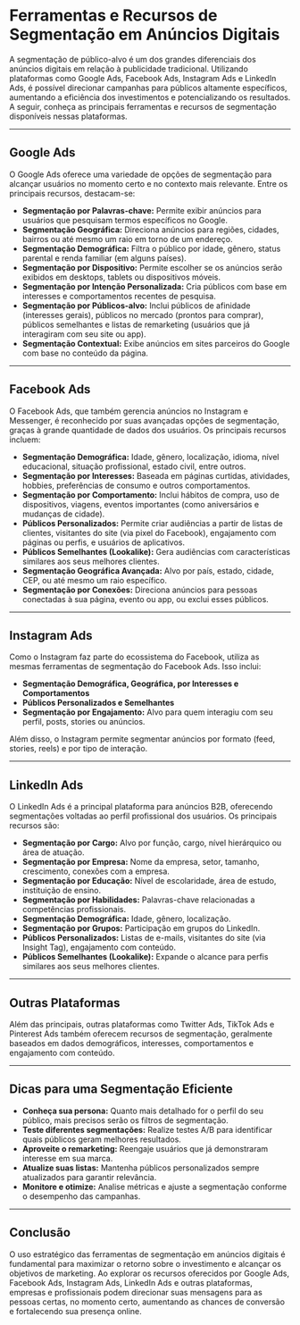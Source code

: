 
# Ferramentas e Recursos de Segmentação em Anúncios Digitais

A segmentação de público-alvo é um dos grandes diferenciais dos anúncios digitais em relação à publicidade tradicional. Utilizando plataformas como Google Ads, Facebook Ads, Instagram Ads e LinkedIn Ads, é possível direcionar campanhas para públicos altamente específicos, aumentando a eficiência dos investimentos e potencializando os resultados. A seguir, conheça as principais ferramentas e recursos de segmentação disponíveis nessas plataformas.

---

## Google Ads

O Google Ads oferece uma variedade de opções de segmentação para alcançar usuários no momento certo e no contexto mais relevante. Entre os principais recursos, destacam-se:

- **Segmentação por Palavras-chave:** Permite exibir anúncios para usuários que pesquisam termos específicos no Google.
- **Segmentação Geográfica:** Direciona anúncios para regiões, cidades, bairros ou até mesmo um raio em torno de um endereço.
- **Segmentação Demográfica:** Filtra o público por idade, gênero, status parental e renda familiar (em alguns países).
- **Segmentação por Dispositivo:** Permite escolher se os anúncios serão exibidos em desktops, tablets ou dispositivos móveis.
- **Segmentação por Intenção Personalizada:** Cria públicos com base em interesses e comportamentos recentes de pesquisa.
- **Segmentação por Públicos-alvo:** Inclui públicos de afinidade (interesses gerais), públicos no mercado (prontos para comprar), públicos semelhantes e listas de remarketing (usuários que já interagiram com seu site ou app).
- **Segmentação Contextual:** Exibe anúncios em sites parceiros do Google com base no conteúdo da página.

---

## Facebook Ads

O Facebook Ads, que também gerencia anúncios no Instagram e Messenger, é reconhecido por suas avançadas opções de segmentação, graças à grande quantidade de dados dos usuários. Os principais recursos incluem:

- **Segmentação Demográfica:** Idade, gênero, localização, idioma, nível educacional, situação profissional, estado civil, entre outros.
- **Segmentação por Interesses:** Baseada em páginas curtidas, atividades, hobbies, preferências de consumo e outros comportamentos.
- **Segmentação por Comportamento:** Inclui hábitos de compra, uso de dispositivos, viagens, eventos importantes (como aniversários e mudanças de cidade).
- **Públicos Personalizados:** Permite criar audiências a partir de listas de clientes, visitantes do site (via pixel do Facebook), engajamento com páginas ou perfis, e usuários de aplicativos.
- **Públicos Semelhantes (Lookalike):** Gera audiências com características similares aos seus melhores clientes.
- **Segmentação Geográfica Avançada:** Alvo por país, estado, cidade, CEP, ou até mesmo um raio específico.
- **Segmentação por Conexões:** Direciona anúncios para pessoas conectadas à sua página, evento ou app, ou exclui esses públicos.

---

## Instagram Ads

Como o Instagram faz parte do ecossistema do Facebook, utiliza as mesmas ferramentas de segmentação do Facebook Ads. Isso inclui:

- **Segmentação Demográfica, Geográfica, por Interesses e Comportamentos**
- **Públicos Personalizados e Semelhantes**
- **Segmentação por Engajamento:** Alvo para quem interagiu com seu perfil, posts, stories ou anúncios.

Além disso, o Instagram permite segmentar anúncios por formato (feed, stories, reels) e por tipo de interação.

---

## LinkedIn Ads

O LinkedIn Ads é a principal plataforma para anúncios B2B, oferecendo segmentações voltadas ao perfil profissional dos usuários. Os principais recursos são:

- **Segmentação por Cargo:** Alvo por função, cargo, nível hierárquico ou área de atuação.
- **Segmentação por Empresa:** Nome da empresa, setor, tamanho, crescimento, conexões com a empresa.
- **Segmentação por Educação:** Nível de escolaridade, área de estudo, instituição de ensino.
- **Segmentação por Habilidades:** Palavras-chave relacionadas a competências profissionais.
- **Segmentação Demográfica:** Idade, gênero, localização.
- **Segmentação por Grupos:** Participação em grupos do LinkedIn.
- **Públicos Personalizados:** Listas de e-mails, visitantes do site (via Insight Tag), engajamento com conteúdo.
- **Públicos Semelhantes (Lookalike):** Expande o alcance para perfis similares aos seus melhores clientes.

---

## Outras Plataformas

Além das principais, outras plataformas como Twitter Ads, TikTok Ads e Pinterest Ads também oferecem recursos de segmentação, geralmente baseados em dados demográficos, interesses, comportamentos e engajamento com conteúdo.

---

## Dicas para uma Segmentação Eficiente

- **Conheça sua persona:** Quanto mais detalhado for o perfil do seu público, mais precisos serão os filtros de segmentação.
- **Teste diferentes segmentações:** Realize testes A/B para identificar quais públicos geram melhores resultados.
- **Aproveite o remarketing:** Reengaje usuários que já demonstraram interesse em sua marca.
- **Atualize suas listas:** Mantenha públicos personalizados sempre atualizados para garantir relevância.
- **Monitore e otimize:** Analise métricas e ajuste a segmentação conforme o desempenho das campanhas.

---

## Conclusão

O uso estratégico das ferramentas de segmentação em anúncios digitais é fundamental para maximizar o retorno sobre o investimento e alcançar os objetivos de marketing. Ao explorar os recursos oferecidos por Google Ads, Facebook Ads, Instagram Ads, LinkedIn Ads e outras plataformas, empresas e profissionais podem direcionar suas mensagens para as pessoas certas, no momento certo, aumentando as chances de conversão e fortalecendo sua presença online.
```
